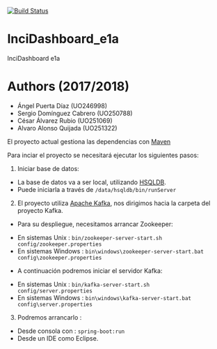 [![Build Status](https://travis-ci.org/Arquisoft/InciDashboard_e1a.svg?branch=master)](https://travis-ci.org/Arquisoft/InciDashboard_e1a)

# InciDashboard_e1a
InciDashboard e1a

# Authors (2017/2018)
- Ángel Puerta Díaz (UO246998)
- Sergio Domínguez Cabrero (UO250788)
- César Álvarez Rubio (UO251069)
- Alvaro Alonso Quijada (UO251322)

El proyecto actual gestiona las dependencias con [Maven](https://maven.apache.org/)

Para inciar el proyecto se necesitará ejecutar los siguientes pasos:
1. Iniciar base de datos:
  * La base de datos va a ser local, utilizando [HSQLDB](http://hsqldb.org/).
  * Puede iniciarla a través de ```/data/hsqldb/bin/runServer```
2. El proyecto utiliza [Apache Kafka](https://kafka.apache.org/), nos dirigimos hacia la carpeta del proyecto Kafka.
  * Para su despliegue, necesitamos arrancar Zookeeper:
  - En sistemas Unix : ```bin/zookeeper-server-start.sh config/zookeeper.properties```
  - En sistemas Windows : ```bin\windows\zookeeper-server-start.bat config\zookeeper.properties```
  * A continuación podremos iniciar el servidor Kafka:
  - En sistemas Unix :  ```bin/kafka-server-start.sh config/server.properties ```
  - En sistemas Windows :  ``` bin\windows\kafka-server-start.bat config\server.properties ```
3. Podremos arrancarlo :
  * Desde consola con : ``` spring-boot:run ```
  * Desde un IDE como Eclipse.
  
  

